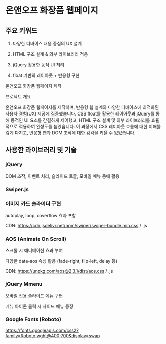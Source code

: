 # 온앤오프 화장품 웹페이지
## 주요 키워드

1. 다양한 디바이스 대응 중심의 UX 설계

2. HTML 구조 설계 & 외부 라이브러리 적용

3. jQuery 활용한 동적 UI 처리

4. float 기반의 레이아웃 + 반응형 구현

 온앤오프 화장품 웹페이지 제작

프로젝트 개요

온앤오프 화장품 웹페이지를 제작하며, 반응형 웹 설계와 다양한 디바이스에 최적화된 사용자 경험(UX) 제공에 집중했습니다.
CSS float를 활용한 레이아웃과 jQuery를 통해 동적인 UI 요소를 간결하게 제어했고, HTML 구조 설계 및 외부 라이브러리를 효율적으로 적용하여 완성도를 높였습니다.
이 과정에서 CSS 레이아웃 흐름에 대한 이해를 깊게 다지고, 반응형 웹과 DOM 조작에 대한 감각을 키울 수 있었습니다.

## 사용한 라이브러리 및 기술

### jQuery

DOM 조작, 이벤트 처리, 슬라이드 토글, 모바일 메뉴 등에 활용

### Swiper.js

### 이미지 카드 슬라이더 구현

autoplay, loop, coverflow 효과 포함

CDN: https://cdn.jsdelivr.net/npm/swiper/swiper-bundle.min.css / .js

### AOS (Animate On Scroll)

스크롤 시 애니메이션 효과 부여

다양한 data-aos 속성 활용 (fade-right, flip-left, delay 등)

CDN: https://unpkg.com/aos@2.3.1/dist/aos.css / .js

### jQuery Mmenu

모바일 전용 슬라이드 메뉴 구현

메뉴 아이콘 클릭 시 사이드 메뉴 등장

### Google Fonts (Roboto)

https://fonts.googleapis.com/css2?family=Roboto:wght@400;700&display=swap

